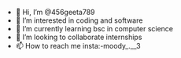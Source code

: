 - 👋 Hi, I’m @456geeta789
- 👀 I’m interested in coding and software
- 🌱 I’m currently learning bsc in computer science
- 💞️ I’m looking to collaborate internships
- 📫 How to reach me insta:-moody_.__3

<!---
456geeta789/456geeta789 is a ✨ special ✨ repository because its `README.md` (this file) appears on your GitHub profile.
You can click the Preview link to take a look at your changes.
--->
